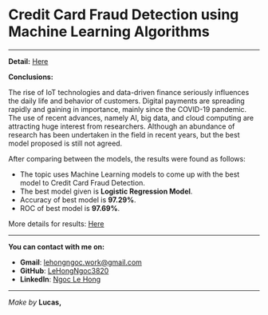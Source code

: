 # Credit Card Fraud Detection using Machine Learning Algorithms
______
**Detail:** [Here](https://github.com/LeHongNgoc3820/Project_Credit_Card_Fraud_Detection/blob/main/Credit%20Card%20Fraud%20Detection.ipynb)

**Conclusions:**

The rise of IoT technologies and data-driven finance seriously influences the daily life and behavior of customers. Digital payments are spreading rapidly and gaining in importance, mainly since the COVID-19 pandemic. The use of recent advances, namely AI, big data, and cloud computing are attracting huge interest from researchers. Although an abundance of research has been undertaken in the field in recent years, but the best model proposed is still not agreed.

After comparing between the models, the results were found as follows:
+ The topic uses Machine Learning models to come up with the best model to Credit Card Fraud Detection.
+ The best model given is **Logistic Regression Model**.
+ Accuracy of best model is **97.29%**.
+ ROC of best model is **97.69%**.
   
 More details for results: [Here](https://github.com/LeHongNgoc3820/Project_Credit_Card_Fraud_Detection/blob/main/reusults.pdf)
______
**You can contact with me on:**
+ **Gmail**: lehongngoc.work@gmail.com
+ **GitHub**: [LeHongNgoc3820](https://github.com/LeHongNgoc3820)
+ **Linkedln**: [Ngoc Le Hong](https://www.linkedin.com/in/ngoc-le-hong-44131b21a/)
_______
_Make by_ **Lucas,** 
